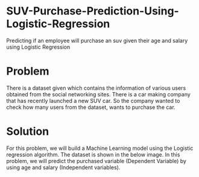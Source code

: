 # SUV-Purchase-Prediction-Using-Logistic-Regression
Predicting if an employee will purchase an suv given their age and salary using Logistic Regression

# Problem
There is a dataset given which contains the information of various users obtained from the social networking sites. There is a car making company that has recently launched a new SUV car. So the company wanted to check how many users from the dataset, wants to purchase the car.

# Solution
For this problem, we will build a Machine Learning model using the Logistic regression algorithm. The dataset is shown in the below image. In this problem, we will predict the purchased variable (Dependent Variable) by using age and salary (Independent variables).
